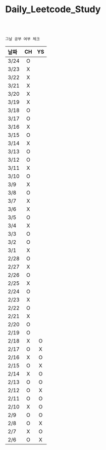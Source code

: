 # Daily_Leetcode_Study

<br />
<br />

`그날 공부 여부 체크`

| 날짜   | CH | YS |
|:-----|:--:|:--:|
| 3/24 | O  |    |
| 3/23 | X  |    |
| 3/22 | X  |    |
| 3/21 | X  |    |
| 3/20 | X  |    |
| 3/19 | X  |    |
| 3/18 | O  |    |
| 3/17 | O  |    |
| 3/16 | X  |    |
| 3/15 | O  |    |
| 3/14 | X  |    |
| 3/13 | O  |    |
| 3/12 | O  |    |
| 3/11 | X  |    |
| 3/10 | O  |    |
| 3/9  | X  |    |
| 3/8  | O  |    |
| 3/7  | X  |    |
| 3/6  | X  |    |
| 3/5  | O  |    |
| 3/4  | X  |    |
| 3/3  | O  |    |
| 3/2  | O  |    |
| 3/1  | X  |    |
| 2/28 | O  |    |
| 2/27 | X  |    |
| 2/26 | O  |    |
| 2/25 | X  |    |
| 2/24 | O  |    |
| 2/23 | X  |    |
| 2/22 | O  |    |
| 2/21 | X  |    |
| 2/20 | O  |    |
| 2/19 | O  |    |
| 2/18 | X  | O  |
| 2/17 | O  | X  |
| 2/16 | X  | O  |
| 2/15 | O  | X  |
| 2/14 | X  | O  |
| 2/13 | O  | O  |
| 2/12 | O  | X  |
| 2/11 | O  | O  |
| 2/10 | X  | O  |
| 2/9  | O  | O  |
| 2/8  | O  | X  |
| 2/7  | X  | O  |
| 2/6  | O  | X  |
